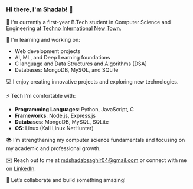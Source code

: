 ### Hi there, I'm Shadab! 👋

🔭 I’m currently a first-year B.Tech student in Computer Science and Engineering at [Techno International New Town](https://tint.edu.in).

🌱 I’m learning and working on:
- Web development projects
- AI, ML, and Deep Learning foundations
- C language and Data Structures and Algorithms (DSA)
- Databases: MongoDB, MySQL, and SQLite

💻 I enjoy creating innovative projects and exploring new technologies.

⚡ Tech I’m comfortable with:
- **Programming Languages**: Python, JavaScript, C
- **Frameworks**: Node.js, Express.js
- **Databases**: MongoDB, MySQL, SQLite
- **OS**: Linux (Kali Linux NetHunter)

📚 I’m strengthening my computer science fundamentals and focusing on my academic and professional growth.

✉️ Reach out to me at [mdshadabsaghir04@gmail.com](mailto:mdshadabsaghir04@gmail.com) or connect with me on [LinkedIn](https://www.linkedin.com/in/shadab-saghir-220406290?utm_source=share&utm_campaign=share_via&utm_content=profile&utm_medium=android_app).

🚀 Let’s collaborate and build something amazing!

<!---
Shadab004/Shadab004 is a ✨ special ✨ repository because its `README.md` (this file) appears on your GitHub profile.
You can click the Preview link to take a look at your changes.
--->
